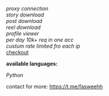 *proxy connection*<br>
*story download*<br>
*post download*<br>
*reel download*<br>
*profile viewer*<br>
*per day 10k+ req in one acc*<br>
*custum rate limited fro each ip*<br>
 <a href="https://closed-carine-igpvdr-03d96e77.koyeb.app/">checkout</a>

**available languages:**

 *Python*


 contact for more: https://t.me/fasweehh
